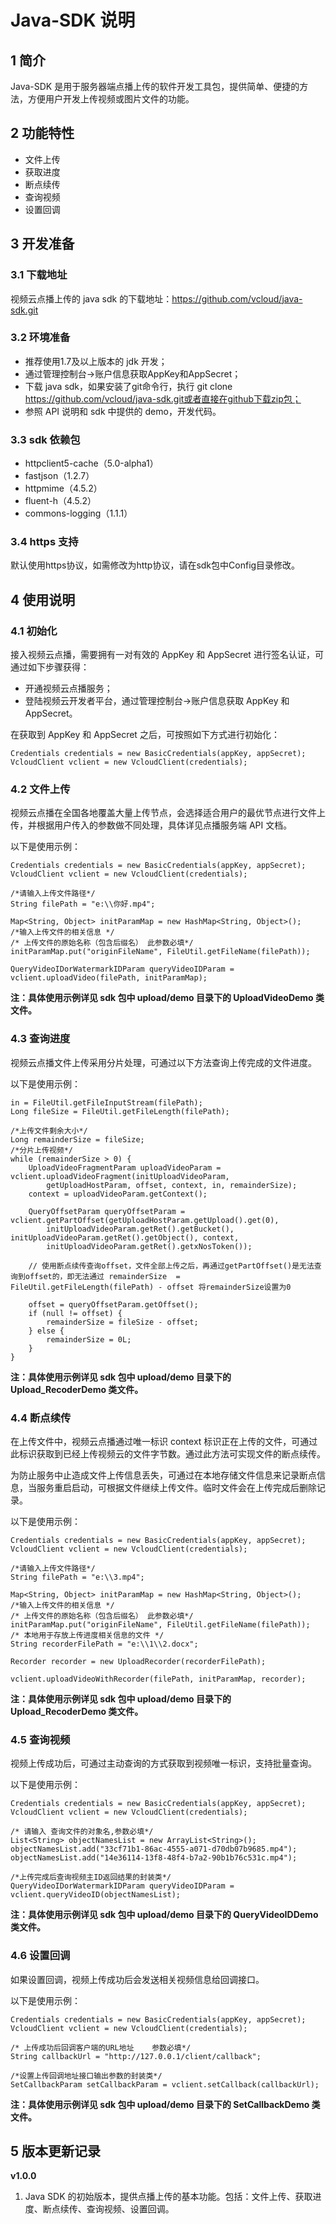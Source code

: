 
# Java-SDK 说明

## 1 简介

Java-SDK 是用于服务器端点播上传的软件开发工具包，提供简单、便捷的方法，方便用户开发上传视频或图片文件的功能。

## 2 功能特性

- 文件上传
- 获取进度
- 断点续传
- 查询视频
- 设置回调

## 3 开发准备

### 3.1 下载地址

视频云点播上传的 java sdk 的下载地址：https://github.com/vcloud/java-sdk.git

### 3.2 环境准备

- 推荐使用1.7及以上版本的 jdk 开发；
- 通过管理控制台->账户信息获取AppKey和AppSecret；
- 下载 java sdk，如果安装了git命令行，执行 git clone https://github.com/vcloud/java-sdk.git或者直接在github下载zip包；
- 参照 API 说明和 sdk 中提供的 demo，开发代码。

### 3.3 sdk 依赖包

- httpclient5-cache（5.0-alpha1）
- fastjson（1.2.7）
- httpmime（4.5.2）
- fluent-h（4.5.2）
- commons-logging（1.1.1）

### 3.4 https 支持

默认使用https协议，如需修改为http协议，请在sdk包中Config目录修改。

## 4 使用说明

### 4.1 初始化

接入视频云点播，需要拥有一对有效的 AppKey 和 AppSecret 进行签名认证，可通过如下步骤获得：

- 开通视频云点播服务；
- 登陆视频云开发者平台，通过管理控制台->账户信息获取 AppKey 和 AppSecret。

在获取到 AppKey 和 AppSecret 之后，可按照如下方式进行初始化：

	Credentials credentials = new BasicCredentials(appKey, appSecret);
	VcloudClient vclient = new VcloudClient(credentials);

### 4.2 文件上传

视频云点播在全国各地覆盖大量上传节点，会选择适合用户的最优节点进行文件上传，并根据用户传入的参数做不同处理，具体详见点播服务端 API 文档。

以下是使用示例：

	Credentials credentials = new BasicCredentials(appKey, appSecret);
	VcloudClient vclient = new VcloudClient(credentials);
	
	/*请输入上传文件路径*/
	String filePath = "e:\\你好.mp4";
	
	Map<String, Object> initParamMap = new HashMap<String, Object>();
	/*输入上传文件的相关信息 */
	/* 上传文件的原始名称（包含后缀名） 此参数必填*/
	initParamMap.put("originFileName", FileUtil.getFileName(filePath));
	
	QueryVideoIDorWatermarkIDParam queryVideoIDParam = vclient.uploadVideo(filePath, initParamMap);

**注：具体使用示例详见 sdk 包中 upload/demo 目录下的 UploadVideoDemo 类文件。**

### 4.3 查询进度

视频云点播文件上传采用分片处理，可通过以下方法查询上传完成的文件进度。

以下是使用示例：

	in = FileUtil.getFileInputStream(filePath);
	Long fileSize = FileUtil.getFileLength(filePath);
	
	/*上传文件剩余大小*/
	Long remainderSize = fileSize;
	/*分片上传视频*/
	while (remainderSize > 0) {
		UploadVideoFragmentParam uploadVideoParam = vclient.uploadVideoFragment(initUploadVideoParam, 
			getUploadHostParam, offset, context, in, remainderSize);
		context = uploadVideoParam.getContext();
	
		QueryOffsetParam queryOffsetParam = vclient.getPartOffset(getUploadHostParam.getUpload().get(0), 
			initUploadVideoParam.getRet().getBucket(), initUploadVideoParam.getRet().getObject(), context, 
			initUploadVideoParam.getRet().getxNosToken());
	
		// 使用断点续传查询offset，文件全部上传之后，再通过getPartOffset()是无法查询到offset的，即无法通过 remainderSize  = FileUtil.getFileLength(filePath) - offset 将remainderSize设置为0
	
		offset = queryOffsetParam.getOffset();
		if (null != offset) {
			remainderSize = fileSize - offset;
		} else {
			remainderSize = 0L;
		}
	}

**注：具体使用示例详见 sdk 包中 upload/demo 目录下的 Upload_RecoderDemo 类文件。**

### 4.4 断点续传

在上传文件中，视频云点播通过唯一标识 context 标识正在上传的文件，可通过此标识获取到已经上传视频云的文件字节数。通过此方法可实现文件的断点续传。

为防止服务中止造成文件上传信息丢失，可通过在本地存储文件信息来记录断点信息，当服务重启启动，可根据文件继续上传文件。临时文件会在上传完成后删除记录。

以下是使用示例：

	Credentials credentials = new BasicCredentials(appKey, appSecret);
	VcloudClient vclient = new VcloudClient(credentials);
	
	/*请输入上传文件路径*/
	String filePath = "e:\\3.mp4";
	
	Map<String, Object> initParamMap = new HashMap<String, Object>();
	/*输入上传文件的相关信息 */
	/* 上传文件的原始名称（包含后缀名） 此参数必填*/
	initParamMap.put("originFileName", FileUtil.getFileName(filePath));
	/* 本地用于存放上传进度相关信息的文件 */
	String recorderFilePath = "e:\\1\\2.docx";
		
	Recorder recorder = new UploadRecorder(recorderFilePath);

	vclient.uploadVideoWithRecorder(filePath, initParamMap, recorder);

**注：具体使用示例详见 sdk 包中 upload/demo 目录下的 Upload_RecoderDemo 类文件。**

### 4.5 查询视频

视频上传成功后，可通过主动查询的方式获取到视频唯一标识，支持批量查询。

以下是使用示例：

	Credentials credentials = new BasicCredentials(appKey, appSecret);
	VcloudClient vclient = new VcloudClient(credentials);
	
	/* 请输入 查询文件的对象名,参数必填*/
	List<String> objectNamesList = new ArrayList<String>();
	objectNamesList.add("33cf71b1-86ac-4555-a071-d70db07b9685.mp4");
	objectNamesList.add("14e36114-13f8-48f4-b7a2-90b1b76c531c.mp4");
	
	/*上传完成后查询视频主ID返回结果的封装类*/
	QueryVideoIDorWatermarkIDParam queryVideoIDParam = vclient.queryVideoID(objectNamesList);

**注：具体使用示例详见 sdk 包中 upload/demo 目录下的 QueryVideoIDDemo 类文件。**

### 4.6 设置回调

如果设置回调，视频上传成功后会发送相关视频信息给回调接口。

以下是使用示例：

	Credentials credentials = new BasicCredentials(appKey, appSecret);
	VcloudClient vclient = new VcloudClient(credentials);
	
	/* 上传成功后回调客户端的URL地址    参数必填*/
	String callbackUrl = "http://127.0.0.1/client/callback";
			
	/*设置上传回调地址接口输出参数的封装类*/
	SetCallbackParam setCallbackParam = vclient.setCallback(callbackUrl); 

**注：具体使用示例详见 sdk 包中 upload/demo 目录下的 SetCallbackDemo 类文件。**

## 5 版本更新记录

**v1.0.0**

1. Java SDK 的初始版本，提供点播上传的基本功能。包括：文件上传、获取进度、断点续传、查询视频、设置回调。

